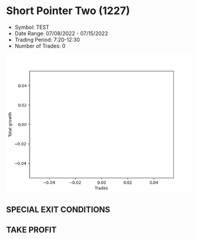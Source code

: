# Short Pointer Two (1227) 
- Symbol: TEST
- Date Range: 07/08/2022 - 07/15/2022
- Trading Period: 7:20-12:30
- Number of Trades: 0

![Plot](ShortPointerTwo(1227)TEST.png)
## SPECIAL EXIT CONDITIONS 


## TAKE PROFIT




